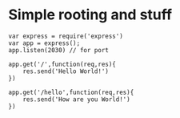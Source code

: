 # Simple rooting and stuff
    var express = require('express')
    var app = express();
    app.listen(2030) // for port 

    app.get('/',function(req,res){
        res.send('Hello World!')
    })
    
    app.get('/hello',function(req,res){
        res.send('How are you World!')
    })
